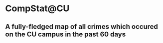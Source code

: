 # CompStat@CU
## A fully-fledged map of all crimes which occured on the CU campus in the past 60 days
